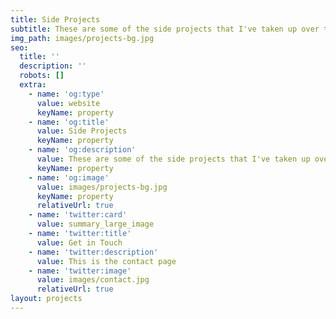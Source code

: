 ```yaml
---
title: Side Projects
subtitle: These are some of the side projects that I've taken up over the years.
img_path: images/projects-bg.jpg
seo:
  title: ''
  description: ''
  robots: []
  extra:
    - name: 'og:type'
      value: website
      keyName: property
    - name: 'og:title'
      value: Side Projects
      keyName: property
    - name: 'og:description'
      value: These are some of the side projects that I've taken up over the years.
      keyName: property
    - name: 'og:image'
      value: images/projects-bg.jpg
      keyName: property
      relativeUrl: true
    - name: 'twitter:card'
      value: summary_large_image
    - name: 'twitter:title'
      value: Get in Touch
    - name: 'twitter:description'
      value: This is the contact page
    - name: 'twitter:image'
      value: images/contact.jpg
      relativeUrl: true
layout: projects
---
```

